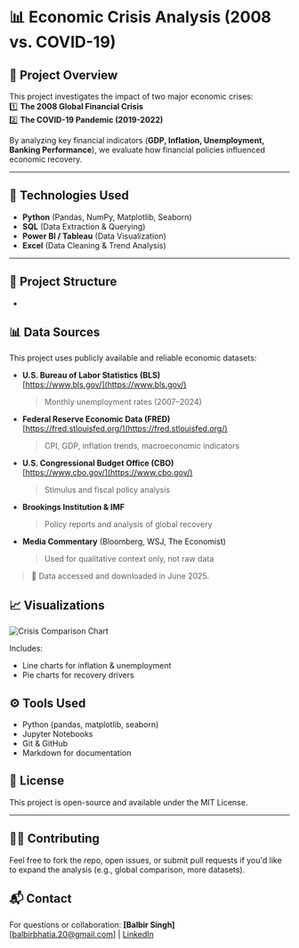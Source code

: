 # 📊 Economic Crisis Analysis (2008 vs. COVID-19)  

## 📌 Project Overview  
This project investigates the impact of two major economic crises:  
1️⃣ **The 2008 Global Financial Crisis**  
2️⃣ **The COVID-19 Pandemic (2019-2022)**  

By analyzing key financial indicators (**GDP, Inflation, Unemployment, Banking Performance**), we evaluate how financial policies influenced economic recovery.  

---

## 🔧 Technologies Used  
- **Python** (Pandas, NumPy, Matplotlib, Seaborn)  
- **SQL** (Data Extraction & Querying)  
- **Power BI / Tableau** (Data Visualization)  
- **Excel** (Data Cleaning & Trend Analysis)  

---

## 📂 Project Structure  
- 


## 📊 Data Sources

This project uses publicly available and reliable economic datasets:

- **U.S. Bureau of Labor Statistics (BLS)**  
  [https://www.bls.gov/](https://www.bls.gov/)  
  > Monthly unemployment rates (2007–2024)

- **Federal Reserve Economic Data (FRED)**  
  [https://fred.stlouisfed.org/](https://fred.stlouisfed.org/)  
  > CPI, GDP, inflation trends, macroeconomic indicators

- **U.S. Congressional Budget Office (CBO)**  
  [https://www.cbo.gov/](https://www.cbo.gov/)  
  > Stimulus and fiscal policy analysis

- **Brookings Institution & IMF**  
  > Policy reports and analysis of global recovery

- **Media Commentary** (Bloomberg, WSJ, The Economist)  
  > Used for qualitative context only, not raw data

> 📌 Data accessed and downloaded in June 2025.

## 📈 Visualizations

![Crisis Comparison Chart](charts/Crisis_Comparison_Charts.jpg)

Includes:
- Line charts for inflation & unemployment
- Pie charts for recovery drivers

## ⚙️ Tools Used

- Python (pandas, matplotlib, seaborn)
- Jupyter Notebooks
- Git & GitHub
- Markdown for documentation

## 📄 License

This project is open-source and available under the MIT License.

---

## 🙋‍♀️ Contributing

Feel free to fork the repo, open issues, or submit pull requests if you'd like to expand the analysis (e.g., global comparison, more datasets).

## 📬 Contact

For questions or collaboration:
**[Balbir Singh]**  
[balbirbhatia.20@gmail.com] | [LinkedIn](https://www.linkedin.com/in/balbir-finance-investment-berlin/)
